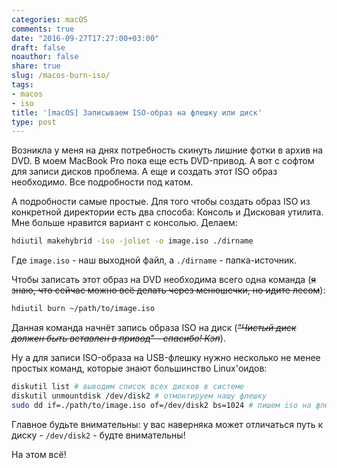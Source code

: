 ```yaml
---
categories: macOS
comments: true
date: "2016-09-27T17:27:00+03:00"
draft: false
noauthor: false
share: true
slug: /macos-burn-iso/
tags:
- macos
- iso
title: '[macOS] Записываем ISO-образ на флешку или диск'
type: post
---
```



Возникла у меня на днях потребность скинуть лишние фотки в архив на DVD. В моем MacBook Pro пока еще есть DVD-привод. А вот с софтом для записи дисков проблема. А еще и создать этот ISO образ необходимо. Все подробности под катом.

А подробности самые простые. Для того чтобы создать образ ISO из конкретной директории есть два способа: Консоль и Дисковая утилита. Мне больше нравится вариант с консолью. Делаем:
```bash
hdiutil makehybrid -iso -joliet -o image.iso ./dirname
```
Где `image.iso` - наш выходной файл, а `./dirname` - папка-источник.

Чтобы записать этот образ на DVD необходима всего одна команда (~~я знаю, что сейчас можно всё делать через менюшечки, но идите лесом~~):
```bash
hdiutil burn ~/path/to/image.iso
```
Данная команда начнёт запись образа ISO на диск (*~~"Чистый диск должен быть вставлен в привод" - спасибо! Кэп~~*).

Ну а для записи ISO-образа на USB-флешку нужно несколько не менее простых команд, которые знают большинство Linux'оидов:
```bash
diskutil list # выводим список всех дисков в системе 
diskutil unmountdisk /dev/disk2 # отмонтируем нашу флешку 
sudo dd if=./path/to/image.iso of=/dev/disk2 bs=1024 # пишем iso на флешку
```
Главное будьте внимательны: у вас наверняка может отличаться путь к диску - `/dev/disk2` - будте внимательны!

На этом всё!
